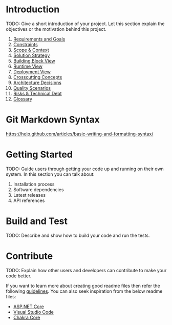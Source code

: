 # Introduction 
TODO: Give a short introduction of your project. Let this section explain the objectives or the motivation behind this project. 

1. [Requirements and Goals](01-requirements-and-goals.md)
2. [Constraints](02-constraints.md)
3. [Scope & Context](03-scope-and-context.md)
4. [Solution Strategy](04-solution-strategy.md)
5. [Building Block View](05-building-block-view.md)
6. [Runtime View](06-runtime-view.md)
7. [Deployment View](07-deployment-view.md)
8. [Crosscutting Concepts](08-crosscutting-concepts.md)
9. [Architecture Decisions](09-architecture-decisions.md)
10. [Quality Scenarios](10-quality-scenarios.md)
11. [Risks & Technical Debt](11-risks-and-technical-debt.md)
12. [Glossary](12-glossary.md)





# Git Markdown Syntax
https://help.github.com/articles/basic-writing-and-formatting-syntax/

# Getting Started
TODO: Guide users through getting your code up and running on their own system. In this section you can talk about:
1.	Installation process
2.	Software dependencies
3.	Latest releases
4.	API references

# Build and Test
TODO: Describe and show how to build your code and run the tests. 

# Contribute
TODO: Explain how other users and developers can contribute to make your code better. 

If you want to learn more about creating good readme files then refer the following [guidelines](https://www.visualstudio.com/en-us/docs/git/create-a-readme). You can also seek inspiration from the below readme files:
- [ASP.NET Core](https://github.com/aspnet/Home)
- [Visual Studio Code](https://github.com/Microsoft/vscode)
- [Chakra Core](https://github.com/Microsoft/ChakraCore)